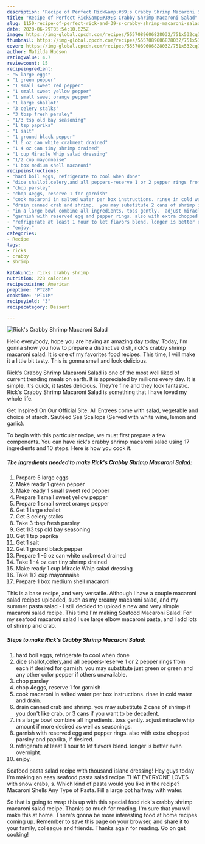 ```yaml
---
description: "Recipe of Perfect Rick&amp;#39;s Crabby Shrimp Macaroni Salad"
title: "Recipe of Perfect Rick&amp;#39;s Crabby Shrimp Macaroni Salad"
slug: 1150-recipe-of-perfect-rick-and-39-s-crabby-shrimp-macaroni-salad
date: 2020-06-29T05:54:10.625Z
image: https://img-global.cpcdn.com/recipes/5557089606828032/751x532cq70/ricks-crabby-shrimp-macaroni-salad-recipe-main-photo.jpg
thumbnail: https://img-global.cpcdn.com/recipes/5557089606828032/751x532cq70/ricks-crabby-shrimp-macaroni-salad-recipe-main-photo.jpg
cover: https://img-global.cpcdn.com/recipes/5557089606828032/751x532cq70/ricks-crabby-shrimp-macaroni-salad-recipe-main-photo.jpg
author: Matilda Hudson
ratingvalue: 4.7
reviewcount: 15
recipeingredient:
- "5 large eggs"
- "1 green pepper"
- "1 small sweet red pepper"
- "1 small sweet yellow pepper"
- "1 small sweet orange pepper"
- "1 large shallot"
- "3 celery stalks"
- "3 tbsp fresh parsley"
- "1/3 tsp old bay seasoning"
- "1 tsp paprika"
- "1 salt"
- "1 ground black pepper"
- "1 6 oz can white crabmeat drained"
- "1 4 oz can tiny shrimp drained"
- "1 cup Miracle Whip salad dressing"
- "1/2 cup mayonnaise"
- "1 box medium shell macaroni"
recipeinstructions:
- "hard boil eggs, refrigerate to cool when done"
- "dice shallot,celery,and all peppers-reserve 1 or 2 pepper rings from each if desired for garnish.  you may substitute just green or green and any other color pepper if others unavailable."
- "chop parsley"
- "chop 4eggs, reserve 1 for garnish"
- "cook macaroni in salted water per box instructions. rinse in cold water and drain."
- "drain canned crab and shrimp.  you may substitute 2 cans of shrimp if you don&#39;t like crab, or 3 cans if you want to be decadent."
- "in a large bowl combine all ingredients. toss gently.  adjust miracle whip amount if more desired as well as seasonings."
- "garnish with reserved egg and pepper rings. also with extra chopped parsley and paprika, if desired."
- "refrigerate at least 1 hour to let flavors blend. longer is better even overnight."
- "enjoy."
categories:
- Recipe
tags:
- ricks
- crabby
- shrimp

katakunci: ricks crabby shrimp 
nutrition: 228 calories
recipecuisine: American
preptime: "PT28M"
cooktime: "PT41M"
recipeyield: "3"
recipecategory: Dessert

---
```



![Rick&#39;s Crabby Shrimp Macaroni Salad](https://img-global.cpcdn.com/recipes/5557089606828032/751x532cq70/ricks-crabby-shrimp-macaroni-salad-recipe-main-photo.jpg)

Hello everybody, hope you are having an amazing day today. Today, I'm gonna show you how to prepare a distinctive dish, rick&#39;s crabby shrimp macaroni salad. It is one of my favorites food recipes. This time, I will make it a little bit tasty. This is gonna smell and look delicious.

Rick&#39;s Crabby Shrimp Macaroni Salad is one of the most well liked of current trending meals on earth. It is appreciated by millions every day. It is simple, it's quick, it tastes delicious. They're fine and they look fantastic. Rick&#39;s Crabby Shrimp Macaroni Salad is something that I have loved my whole life.

Get Inspired On Our Official Site. All Entrees come with salad, vegetable and choice of starch. Sautéed Sea Scallops (Served with white wine, lemon and garlic).


To begin with this particular recipe, we must first prepare a few components. You can have rick&#39;s crabby shrimp macaroni salad using 17 ingredients and 10 steps. Here is how you cook it.

<!--inarticleads1-->

##### The ingredients needed to make Rick&#39;s Crabby Shrimp Macaroni Salad:

1. Prepare 5 large eggs
1. Make ready 1 green pepper
1. Make ready 1 small sweet red pepper
1. Prepare 1 small sweet yellow pepper
1. Prepare 1 small sweet orange pepper
1. Get 1 large shallot
1. Get 3 celery stalks
1. Take 3 tbsp fresh parsley
1. Get 1/3 tsp old bay seasoning
1. Get 1 tsp paprika
1. Get 1 salt
1. Get 1 ground black pepper
1. Prepare 1 -6 oz can white crabmeat drained
1. Take 1 -4 oz can tiny shrimp drained
1. Make ready 1 cup Miracle Whip salad dressing
1. Take 1/2 cup mayonnaise
1. Prepare 1 box medium shell macaroni


This is a base recipe, and very versatile. Although I have a couple macaroni salad recipes uploaded, such as my creamy macaroni salad, and my summer pasta salad - I still decided to upload a new and very simple macaroni salad recipe. This time I&#39;m making Seafood Macaroni Salad! For my seafood macaroni salad I use large elbow macaroni pasta, and I add lots of shrimp and crab. 

<!--inarticleads2-->

##### Steps to make Rick&#39;s Crabby Shrimp Macaroni Salad:

1. hard boil eggs, refrigerate to cool when done
1. dice shallot,celery,and all peppers-reserve 1 or 2 pepper rings from each if desired for garnish.  you may substitute just green or green and any other color pepper if others unavailable.
1. chop parsley
1. chop 4eggs, reserve 1 for garnish
1. cook macaroni in salted water per box instructions. rinse in cold water and drain.
1. drain canned crab and shrimp.  you may substitute 2 cans of shrimp if you don&#39;t like crab, or 3 cans if you want to be decadent.
1. in a large bowl combine all ingredients. toss gently.  adjust miracle whip amount if more desired as well as seasonings.
1. garnish with reserved egg and pepper rings. also with extra chopped parsley and paprika, if desired.
1. refrigerate at least 1 hour to let flavors blend. longer is better even overnight.
1. enjoy.


Seafood pasta salad recipe with thousand island dressing! Hey guys today I&#39;m making an easy seafood pasta salad recipe THAT EVERYONE LOVES with snow crabs, s. Which kind of pasta would you like in the recipe? Macaroni Shells Any Type of Pasta. Fill a large pot halfway with water. 

So that is going to wrap this up with this special food rick&#39;s crabby shrimp macaroni salad recipe. Thanks so much for reading. I'm sure that you will make this at home. There's gonna be more interesting food at home recipes coming up. Remember to save this page on your browser, and share it to your family, colleague and friends. Thanks again for reading. Go on get cooking!
